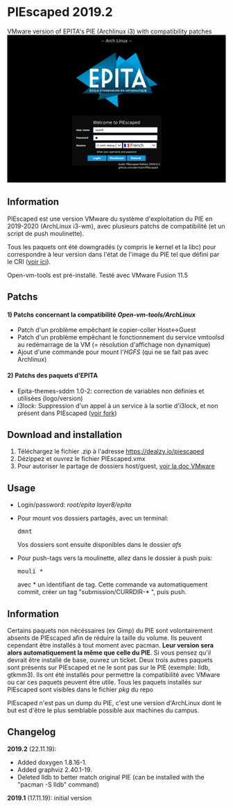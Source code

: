 # PIEscaped 2019.2
VMware version of EPITA's PIE (Archlinux i3) with compatibility patches
![](https://raw.githubusercontent.com/abrvham/PIEscaped/master/illustration.png)
## Information
PIEscaped est une version VMware du système d'exploitation du PIE en 2019-2020 (ArchLinux i3-wm), avec plusieurs patchs de compatibilité (et un script de push moulinette).

Tous les paquets ont été downgradés (y compris le kernel et la libc) pour correspondre à leur version dans l'état de l'image du PIE tel que défini par le CRI ([voir ici](https://static.cri.epita.fr/pie/pkg-ver.html)).

Open-vm-tools est pré-installé.
Testé avec VMware Fusion 11.5

## Patchs
#### 1) Patchs concernant la compatibilité *Open-vm-tools/ArchLinux*
- Patch d'un problème empêchant le copier-coller Host<->Guest
- Patch d'un problème empêchant le fonctionnement du service vmtoolsd au redémarrage de la VM (= résolution d'affichage non dynamique)
- Ajout d'une commande pour mount l'*HGFS* (qui ne se fait pas avec Archlinux)

#### 2) Patchs des paquets d'EPITA
- Epita-themes-sddm 1.0-2: correction de variables non définies et utilisées (logo/version)
- i3lock: Suppression d'un appel à un service à la sortie d'i3lock, et non présent dans PIEscaped ([voir fork](https://github.com/abrvham/i3lock-PIEscaped/))

## Download and installation
1) Téléchargez le fichier .zip à l'adresse https://dealzy.io/piescaped
2) Dézippez et ouvrez le fichier PIEscaped.vmx
3) Pour autoriser le partage de dossiers host/guest, [voir la doc VMware](https://docs.vmware.com/fr/VMware-Fusion/8.0/com.vmware.fusion.using.doc/GUID-7F068DD6-4F3D-4B3C-B468-81AA9C43A197.html)

## Usage
- Login/password:
  *root/epita*
  *layer8/epita*
- Pour mount vos dossiers partagés, avec un terminal:
  <pre>dmnt</pre>
  Vos dossiers sont ensuite disponibles dans le dossier *afs*

- Pour push-tags vers la moulinette, allez dans le dossier à push puis: 
  <pre>mouli *</pre>
  avec * un identifiant de tag. Cette commande va automatiquement commit, créer un tag "submission/CURRDIR-* ", puis push.
  
## Information
Certains paquets non nécéssaires (ex Gimp) du PIE sont volontairement absents de PIEscaped afin de réduire la taille du volume. Ils peuvent cependant être installés à tout moment avec pacman. **Leur version sera alors automatiquement la même que celle du PIE**. Si vous pensez qu'il devrait être installé de base, ouvrez un ticket.
Deux trois autres paquets sont présents sur PIEscaped et ne le sont pas sur le PIE (exemple: lldb, gtkmm3). Ils ont été installés pour permettre la compatibilité avec VMware ou car ces paquets peuvent être utile. Tous les paquets installés sur PIEscaped sont visibles dans le fichier *pkg* du repo 

PIEscaped n'est pas un dump du PIE, c'est une version d'ArchLinux dont le but est d'être le plus semblable possible aux machines du campus.

## Changelog
**2019.2** (22.11.19): 
 - Added doxygen 1.8.16-1.
 - Added graphviz 2.40.1-19.
 - Deleted lldb to better match original PIE (can be installed with the "pacman -S lldb" command)

**2019.1** (17.11.19): initial version
